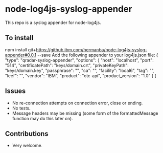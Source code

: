 # node-log4js-syslog-appender
This repo is a syslog appender for node-log4js.

## To install
npm install git+https://github.ibm.com/hermanba/node-log4js-syslog-appender#0.0.1 --save
Add the following appender to your log4js.json file:
{
            "type": "qradar-syslog-appender",
            "options": {
                "host": "localhost",
                "port": "514",
                "certificatePath": "keys/domain.crt",
                "privateKeyPath": "keys/domain.key",
                "passphrase": "",
                "ca": "",
                "facility": "local6",
                "tag": "",
                "leef": "",
                "vendor": "IBM",
                "product": "otc-api",
                "product_version": "1.0"
            }
}

## Issues
- No re-connection attempts on connection error, close or ending. 
- No tests.
- Message headers may be missing (some form of the formattedMessage function may do this later on).

## Contributions
- Very welcome.
